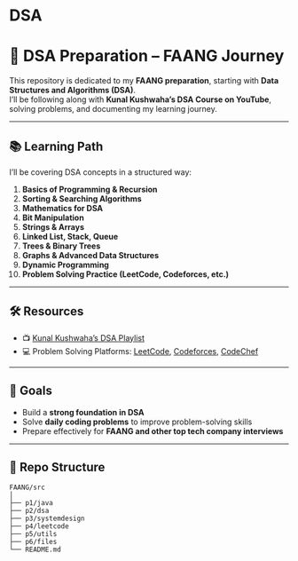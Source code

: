 # DSA

# 🚀 DSA Preparation – FAANG Journey

This repository is dedicated to my **FAANG preparation**, starting with **Data Structures and Algorithms (DSA)**.  
I’ll be following along with **Kunal Kushwaha’s DSA Course on YouTube**, solving problems, and documenting my learning journey.

---

## 📚 Learning Path

I’ll be covering DSA concepts in a structured way:

1. **Basics of Programming & Recursion**
2. **Sorting & Searching Algorithms**
3. **Mathematics for DSA**
4. **Bit Manipulation**
5. **Strings & Arrays**
6. **Linked List, Stack, Queue**
7. **Trees & Binary Trees**
8. **Graphs & Advanced Data Structures**
9. **Dynamic Programming**
10. **Problem Solving Practice (LeetCode, Codeforces, etc.)**

---

## 🛠️ Resources

- 📺 [Kunal Kushwaha’s DSA Playlist](https://www.youtube.com/playlist?list=PL9gnSGHSqcnr_DxHsP7AW9ftq0AtAyYqJ)
- 💻 Problem Solving Platforms: [LeetCode](https://leetcode.com/), [Codeforces](https://codeforces.com/), [CodeChef](https://www.codechef.com/)

---

## 🎯 Goals

- Build a **strong foundation in DSA**
- Solve **daily coding problems** to improve problem-solving skills
- Prepare effectively for **FAANG and other top tech company interviews**

---

## 📂 Repo Structure

```plaintext
FAANG/src
│
├── p1/java
├── p2/dsa
├── p3/systemdesign
├── p4/leetcode
├── p5/utils
├── p6/files
└── README.md